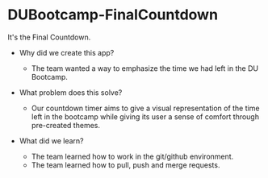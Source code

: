 # DUBootcamp-FinalCountdown
It's the Final Countdown.

- Why did we create this app?
    - The team wanted a way to emphasize the time we had left in the DU Bootcamp.

- What problem does this solve?
    - Our countdown timer aims to give a visual representation of the time left in the bootcamp while giving its user a sense of comfort through pre-created themes.

- What did we learn?
    - The team learned how to work in the git/github environment.
    - The team learned how to pull, push and merge requests.
    